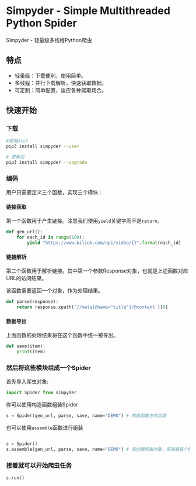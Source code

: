 # Simpyder - **Si**mple **M**ultithreaded **Py**thon Spi**der**

Simpyder - 轻量级多线程Python爬虫

## 特点

- 轻量级：下载便利，使用简单。
- 多线程：并行下载解析，快速获取数据。
- 可定制：简单配置，适应各种爬取场合。
  
## 快速开始

### 下载

```bash
#使用pip3
pip3 install simpyder --user
```

```bash
# 更新包
pip3 install simpyder --upgrade
```

### 编码

用户只需要定义三个函数，实现三个模块：

#### 链接获取

第一个函数用于产生链接。注意我们使用`yield`关键字而不是`return`。

``` python
def gen_url():
    for each_id in range(100):
        yield "https://www.biliob.com/api/video/{}".format(each_id)
```

#### 链接解析

第二个函数用于解析链接。其中第一个参数Response对象，也就是上述函数对应URL的访问结果。

该函数需要返回一个对象，作为处理结果。

``` python
def parse(response):
    return response.xpath('//meta[@name="title"]/@content')[0]
```

#### 数据导出

上面函数的处理结果将在这个函数中统一被导出。

``` python
def save(item):
    print(item)
```

### 然后将这些模块组成一个Spider

首先导入爬虫对象:

``` python
import Spider from simpyder
```

你可以使用构造函数组装Spider

``` python
s = Spider(gen_url, parse, save, name="DEMO") # 构造函数方式组装
```

也可以使用`assemble`函数进行组装

``` python

s = Spider()
s.assemble(gen_url, parse, save, name="DEMO") # 先创建爬虫对象，再装载各个模块
```

### 接着就可以开始爬虫任务

``` python
s.run()
```
